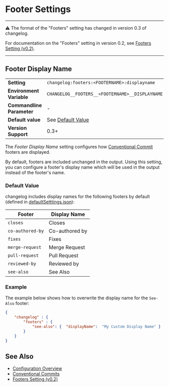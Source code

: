 <!--
  <auto-generated>
    The contents of this file were generated by a tool.
    Any changes to this file will be overwritten.
    To change the content of this file, edit 'footers.md.scriban'
  </auto-generated>
-->
# Footer Settings

---

⚠️ The format of the "Footers" setting has changed in version 0.3 of changelog.

For documentation on the "Footers" setting in version 0.2, see [Footers Setting (v0.2)](https://github.com/ap0llo/changelog/blob/release/v0.2/docs/configuration.md#footers).

---

## Footer Display Name

<table>
    <tr>
        <td><b>Setting</b></td>
        <td><code>changelog:footers:&lt;FOOTERNAME&gt;:displayname</code></td>
    </tr>
    <tr>
        <td><b>Environment Variable</b></td>
        <td><code>CHANGELOG__FOOTERS__&lt;FOOTERNAME&gt;__DISPLAYNAME</code></td>
    </tr>
    <tr>
        <td><b>Commandline Parameter</b></td>
        <td>-</td>
    </tr>
    <tr>
        <td><b>Default value</b></td>
        <td>See <a href="#default-value">Default Value</a></td>
    </tr>
    <tr>
        <td><b>Version Support</b></td>
        <td>0.3+</td>
    </tr>
</table>

The *Footer Display Name* setting configures how [Conventional Commit](https://www.conventionalcommits.org/) footers are displayed.

By default, footers are included unchanged in the output.
Using this setting, you can configure a footer's display name which will be used in the output instead of the footer's name.

### Default Value

changelog includes display names for the following footers by default (defined in [defaultSetttings.json](../../../src/ChangeLog/Configuration/defaultSettings.json)):

| Footer           | Display Name   |
|------------------|----------------|
| `closes` | Closes |
| `co-authored-by` | Co-authored by |
| `fixes` | Fixes |
| `merge-request` | Merge Request |
| `pull-request` | Pull Request |
| `reviewed-by` | Reviewed by |
| `see-also` | See Also |

### Example

The example below shows how to overwrite the display name for the `See-Also` footer:

```json
{
    "changelog" : {
        "footers" : {
            "see-also": {  "displayName":  "My Custom Display Name" }
        }
    }
}
```

## See Also

- [Configuration Overview](../../configuration.md)
- [Conventional Commits](https://www.conventionalcommits.org/)
- [Footers Setting (v0.2)](https://github.com/ap0llo/changelog/blob/release/v0.2/docs/configuration.md#footers)